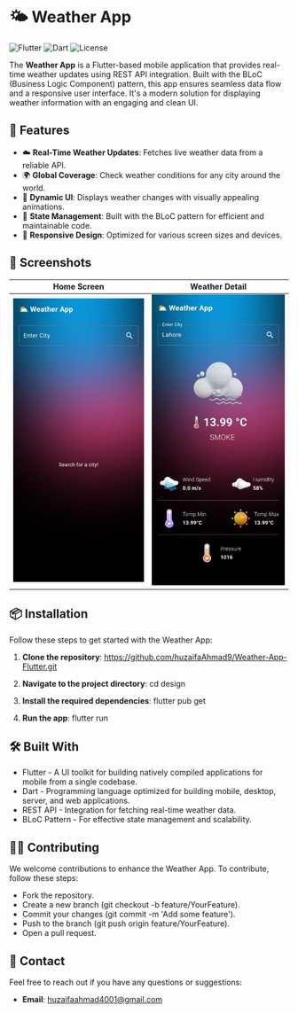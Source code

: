 # 🌤️ Weather App

![Flutter](https://img.shields.io/badge/Flutter-v2.5.0-blue.svg) ![Dart](https://img.shields.io/badge/Dart-v2.14.0-blue.svg) ![License](https://img.shields.io/badge/License-MIT-green.svg)

The **Weather App** is a Flutter-based mobile application that provides real-time weather updates using REST API integration. Built with the BLoC (Business Logic Component) pattern, this app ensures seamless data flow and a responsive user interface. It's a modern solution for displaying weather information with an engaging and clean UI.

## 🚀 Features

- ☁️ **Real-Time Weather Updates**: Fetches live weather data from a reliable API.
- 🌍 **Global Coverage**: Check weather conditions for any city around the world.
- 🔄 **Dynamic UI**: Displays weather changes with visually appealing animations.
- 🔧 **State Management**: Built with the BLoC pattern for efficient and maintainable code.
- 📱 **Responsive Design**: Optimized for various screen sizes and devices.
  
## 📱 Screenshots

| Home Screen | Weather Detail | 
|:-----------:|:-----------------:|
| ![Home Screen](assets/screenshots/main.jpg) | ![Weather Detail](assets/screenshots/weather.jpg) |

## 📦 Installation

Follow these steps to get started with the Weather App:

1. **Clone the repository**:
   https://github.com/huzaifaAhmad9/Weather-App-Flutter.git

2. **Navigate to the project directory**:
   cd design

3. **Install the required dependencies**:
   flutter pub get

4. **Run the app**:
   flutter run

## 🛠 Built With

- Flutter - A UI toolkit for building natively compiled applications for mobile from a single codebase.
- Dart - Programming language optimized for building mobile, desktop, server, and web applications.
- REST API - Integration for fetching real-time weather data.
- BLoC Pattern - For effective state management and scalability.

## 🧑‍💻 Contributing

We welcome contributions to enhance the Weather App. To contribute, follow these steps:
- Fork the repository.
- Create a new branch (git checkout -b feature/YourFeature).
- Commit your changes (git commit -m 'Add some feature').
- Push to the branch (git push origin feature/YourFeature).
- Open a pull request.

## 👤 Contact

Feel free to reach out if you have any questions or suggestions:

- **Email**: huzaifaahmad4001@gmail.com
